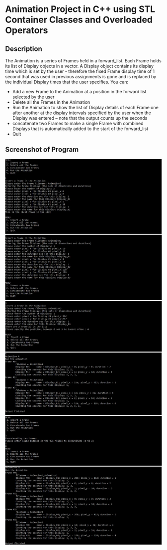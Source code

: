 # Animation Project in C++ using STL Container Classes and Overloaded Operators

##  Description
The Animation is a series of Frames held in a forward_list. Each Frame holds its list of Display
objects in a vector. A Display object contains its display time which is set by the user - therefore the
fixed Frame display time of 1 second that was used in previous assignments is gone and is replaced by
the individual Display times that the user specifies. You can:
- Add a new Frame to the Animation at a position in the forward list selected by the user
- Delete all the Frames in the Animation
- Run the Animation to show the list of Display details of each Frame one after another at the
display intervals specified by the user when the Display was entered – note that the output counts
up the seconds
- concatenate two Frames to make a single Frame with combined Displays that is automatically
added to the start of the forward_list
- Quit
##  Screenshot of Program
![Page 1](https://raw.githubusercontent.com/mai00015/CST8219-CPP-Programming/master/Assignment2/Assignment2/1.1.JPG)  
![Page 2](https://raw.githubusercontent.com/mai00015/CST8219-CPP-Programming/master/Assignment2/Assignment2/1.2.JPG)  
![Page 3](https://raw.githubusercontent.com/mai00015/CST8219-CPP-Programming/master/Assignment2/Assignment2/1.3.JPG)
![Page 4](https://raw.githubusercontent.com/mai00015/CST8219-CPP-Programming/master/Assignment2/Assignment2/1.4.JPG)  
![Page 5](https://raw.githubusercontent.com/mai00015/CST8219-CPP-Programming/master/Assignment2/Assignment2/1.5.JPG)  
![Page 6](https://raw.githubusercontent.com/mai00015/CST8219-CPP-Programming/master/Assignment2/Assignment2/1.6.JPG)  
